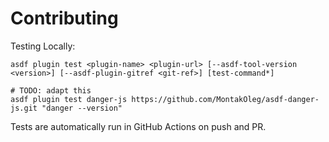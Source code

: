 # Contributing

Testing Locally:

```shell
asdf plugin test <plugin-name> <plugin-url> [--asdf-tool-version <version>] [--asdf-plugin-gitref <git-ref>] [test-command*]

# TODO: adapt this
asdf plugin test danger-js https://github.com/MontakOleg/asdf-danger-js.git "danger --version"
```

Tests are automatically run in GitHub Actions on push and PR.
